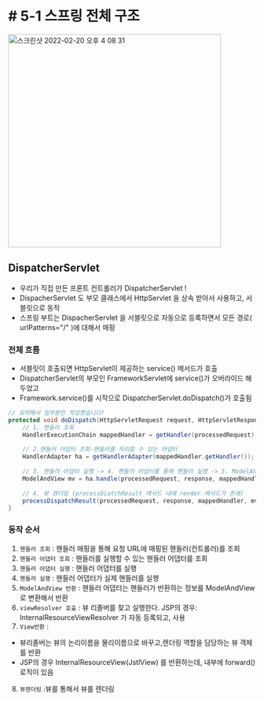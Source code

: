 # # 5-1 스프링 전체 구조


<img width="433" alt="스크린샷 2022-02-20 오후 4 08 31" src="https://user-images.githubusercontent.com/97823928/154832401-1dcfe1e7-d7d6-4947-b809-5d7ce045358f.png">

## DispatcherServlet

* 우리가 직접 만든 프론트 컨트롤러가 DispatcherServlet !
* DispacherServlet 도 부모 클래스에서 HttpServlet 을 상속 받아서 사용하고, 서블릿으로 동작
* 스프링 부트는 DispacherServlet 을 서블릿으로 자동으로 등록하면서 모든 경로( urlPatterns="/" )에 대해서 매핑


### 전체 흐름

* 서블릿이 호출되면 HttpServlet이 제공하는 service() 메서드가 호출
* DispatcherServlet의 부모인 FrameworkServlet에 service()가 오버라이드 해두었고
* Framework.service()를 시작으로 DispatcherServlet.doDispatch()가 호출됨

```java
// 요약해서 일부분만 작성했습니다!
protected void doDispatch(HttpServletRequest request, HttpServletResponse response) throws Exception {
    // 1. 핸들러 조회
    HandlerExecutionChain mappedHandler = getHandler(processedRequest);
    
    // 2.핸들러 어댑터 조회-핸들러를 처리할 수 있는 어댑터
    HandlerAdapter ha = getHandlerAdapter(mappedHandler.getHandler());
    
    // 3. 핸들러 어댑터 실행 -> 4. 핸들러 어댑터를 통해 핸들러 실행 -> 5. ModelAndView 반환 
    ModelAndView mv = ha.handle(processedRequest, response, mappedHandler.getHandler());
    
    // 4. 뷰 렌더링 (processDiatchResult 메서드 내에 render 메서드가 존재)
    processDispatchResult(processedRequest, response, mappedHandler, mv, dispatchException);
}
```

### 동작 순서

1. ```핸들러 조회``` : 핸들러 매핑을 통해 요청 URL에 매핑된 핸들러(컨트롤러)를 조회
2. ```핸들러 어댑터 조회``` : 핸들러를 실행할 수 있는 핸들러 어댑터를 조회
3. ```핸들러 어댑터 실행``` : 핸들러 어댑터를 실행
4. ```핸들러 실행``` : 핸들러 어댑터가 실제 핸들러를 실행
5. ```ModelAndView 반환``` : 핸들러 어댑터는 핸들러가 반환하는 정보를 ModelAndView로 변환해서 반환
6. ```viewResolver 호출``` : 뷰 리졸버를 찾고 실행한다. JSP의 경우: InternalResourceViewResolver 가 자동 등록되고, 사용
7. ```View반환``` :
* 뷰리졸버는 뷰의 논리이름을 물리이름으로 바꾸고,렌더링 역할을 담당하는 뷰 객체를 반환
* JSP의 경우 InternalResourceView(JstlView) 를 반환하는데, 내부에 forward() 로직이 있음
8. ```뷰렌더링``` :뷰를 통해서 뷰를 렌더링


